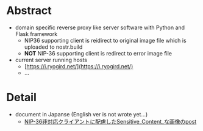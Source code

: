 # Abstract
- domain specific reverse proxy like server software with Python and Flask framework
  - NIP36 supporting client is reidirect to original image file which is uploaded to nostr.build
  - **NOT** NIP-36 supporting client is redirect to error image file
- current server running hosts
  - [https://i.ryogird.net/](https://i.ryogird.net/)
  - ...

# Detail
- document in Japanse (English ver is not wrote yet...)
  - [NIP-36非対応クライアントに配慮したSensitive_Content_な画像のpost](https://scrapbox.io/nostr/NIP-36%E9%9D%9E%E5%AF%BE%E5%BF%9C%E3%82%AF%E3%83%A9%E3%82%A4%E3%82%A2%E3%83%B3%E3%83%88%E3%81%AB%E9%85%8D%E6%85%AE%E3%81%97%E3%81%9FSensitive_Content_%E3%81%AA%E7%94%BB%E5%83%8F%E3%81%AEpost)
